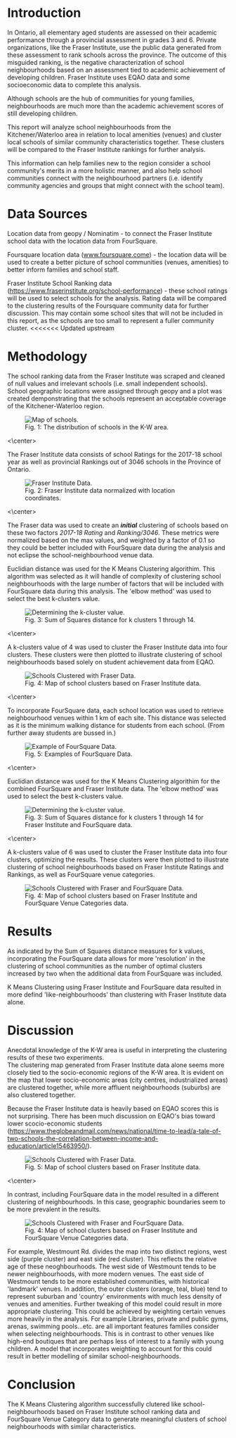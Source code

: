 # Introduction

In Ontario, all elementary aged students are assessed on their academic performance through a provincial assessment in grades 3 and 6.  Private organizations, like the Fraser Institute, use the public data generated from these assessment to rank schools across the province.  The outcome of this misguided ranking, is the negative characterization of school neighbourhoods based on an assessment tied to academic achievement of developing children.  Fraser Institute uses EQAO data and some socioeconomic data to complete this analysis.

Although schools are the hub of communities for young families, neighbourhoods are much more than the academic achievement scores of still developing children.  

This report will analyze school neighbourhoods from the Kitchener/Waterloo area in relation to local amenities (venues) and cluster local schools of similar community characteristics together.  These clusters will be compared to the Fraser Institute rankings for further analysis.

This information can help families new to the region consider a school community's merits in a more holistic manner, and also help school communities connect with the neighbourhood partners (i.e. identify community agencies and groups that might connect with the school team).

# Data Sources

Location data from geopy / Nominatim - to connect the Fraser Institute school data with the location data from FourSquare.

Foursquare location data (www.foursquare.come) - the location data will be used to create a better picture of school communities (venues, amenities) to better inform families and school staff.

Fraser Institute School Ranking data (https://www.fraserinstitute.org/school-performance) - these school ratings will be used to select schools for the analysis.  Rating data will be compared to the clustering results of the Foursquare community data for further discussion.  This may contain some school sites that will not be included in this report, as the schools are too small to represent a fuller community cluster.
<<<<<<< Updated upstream
  
# Methodology

The school ranking data from the Fraser Institute was scraped and cleaned of null values and irrelevant schools (i.e. small independent schools).
School geographic locations were assigned through geopy and a plot was created demponstrating that the schools represent an acceptable coverage of the Kitchener-Waterloo region.
<figure class="image"><img src="schools.png" alt="Map of schools."><figcaption>Fig. 1: The distribution of schools in the K-W area.</figcaption></figure><\center>

The Fraser Institute data consists of school Ratings for the 2017-18 school year as well as provincial Rankings out of 3046 schools in the Province of Ontario. 
<figure class="image"><img src="Fraser_geo.png" alt="Fraser Institute Data."><figcaption>Fig. 2: Fraser Institute data normalized with location coordinates.</figcaption></figure><\center>

The Fraser data was used to create an **_initial_** clustering of schools based on these two factors _2017-18 Rating_ and _Ranking/3046_.  These metrics were normalized based on the max values, and weighted by a factor of 0.1 so they could be better included with FourSquare data during the analysis and not eclipse the school-neighbourhood venue data.

Euclidian distance was used for the K Means Clustering algorithim.  This algorithm was selected as it will handle of complexity of clustering school neighbourhoods with the large number of factors that will be included with FourSquare data during this analysis.  The 'elbow method' was used to select the best k-clusters value.
<figure class="image"><img src="k_analysis_EQAO.png" alt="Determining the k-cluster value."><figcaption>Fig. 3: Sum of Squares distance for k clusters 1 through 14.</figcaption></figure><\center>

A k-clusters value of 4 was used to cluster the Fraser Institute data into four clusters.  These clusters were then plotted to illustrate clustering of school neighbourhoods based solely on student achievement data from EQAO.
<figure class="image"><img src="schools_cluster_FI_only.png" alt="Schools Clustered with Fraser Data."><figcaption>Fig. 4: Map of school clusters based on Fraser Institute data.</figcaption></figure><\center>

To incorporate FourSquare data, each school location was used to retrieve neighbourhood venues within 1 km of each site.  This distance was selected as it is the minimum walking distance for students from each school. (From further away students are bussed in.)
<figure class="image"><img src="FS_school_data.png" alt="Example of FourSquare Data."><figcaption>Fig. 5: Examples of FourSquare Data.</figcaption></figure><\center>

Euclidian distance was used for the K Means Clustering algorithim for the combined FourSquare and Fraser Institute data. The 'elbow method' was used to select the best k-clusters value.
<figure class="image"><img src="k_analysis_FI_FS.png" alt="Determining the k-cluster value."><figcaption>Fig. 3: Sum of Squares distance for k clusters 1 through 14 for Fraser Institute and FourSquare data.</figcaption></figure><\center>

A k-clusters value of 6 was used to cluster the Fraser Institute data into four clusters, optimizing the results.  These clusters were then plotted to illustrate clustering of school neighbourhoods based on Fraser Institute Ratings and Rankings, as well as FourSquare venue categories.
<figure class="image"><img src="schools_cluster_FI_and_FS.png" alt="Schools Clustered with Fraser and FourSquare Data."><figcaption>Fig. 4: Map of school clusters based on Fraser Institute and FourSquare Venue Categories data.</figcaption></figure>

# Results 
As indicated by the Sum of Squares distance measures for k values, incorporating the FourSquare data allows for more 'resolution' in the clustering of school communities as the number of optimal clusters increased by two when the additional data from FourSquare was included.

K Means Clustering using Fraser Institute and FourSquare data resulted in more defind 'like-neighbourhoods' than clustering with Fraser Institute data alone. 

# Discussion 
Anecdotal knowledge of the K-W area is useful in interpreting the clustering results of these two experiments.  
The clustering map generated from Fraser Institute data alone seems more closely tied to the socio-economic regions of the K-W area.  It is evident on the map that lower socio-economic areas (city centres, industrialized areas) are clustered together, while more affluent neighbourhoods (suburbs) are also clustered together.  

Because the Fraser Institute data is heavily based on EQAO scores this is not surprising. There has been much discussion on EQAO's bias toward lower scocio-economic students (https://www.theglobeandmail.com/news/national/time-to-lead/a-tale-of-two-schools-the-correlation-between-income-and-education/article15463950/).
<figure class="image"><img src="schools_cluster_FI_only.png" alt="Schools Clustered with Fraser Data."><figcaption>Fig. 5: Map of school clusters based on Fraser Institute data.</figcaption></figure><\center>

In contrast, including FourSquare data in the model resulted in a different clustering of neighbourhoods.  In this case, geographic boundaries seem to be more prevalent in the results.  
<figure class="image"><img src="schools_cluster_FI_and_FS.png" alt="Schools Clustered with Fraser and FourSquare Data."><figcaption>Fig. 4: Map of school clusters based on Fraser Institute and FourSquare Venue Categories data.</figcaption></figure>
For example, Westmount Rd. divides the map into two distinct regions, west side (purple cluster) and east side (red cluster).  This reflects the relative age of these neoghbourhoods.  The west side of Westmount tends to be newer neighbourhoods, with more modern venues.  The east side of Westmount tends to be more established communities, with historical 'landmark' venues.  
In addition, the outer clusters (orange, teal, blue) tend to represent suburban and 'country' environments with much less density of venues and amenities. 
Further tweaking of this model could result in more appropriate clustering.  This could be achieved by weighting certain venues more heavily in the analysis. For example Libraries, private and public gyms, arenas, swimming pools...etc. are all important features families consider when selecting neighbourhoods.  This is in contrast to other venues like high-end boutiques that are perhaps less of interest to a family with young children.  A model that incorporates weighting to account for this could result in better modelling of similar school-neighbourhoods.

# Conclusion
The K Means Clustering algorithm successfully clutered like school-neighbourhoods based on Fraser Institute school ranking data and FourSquare Venue Category data to generate meaningful clusters of school neighbourhoods with similar characteristics.

